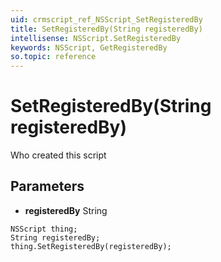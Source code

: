 ```yaml
---
uid: crmscript_ref_NSScript_SetRegisteredBy
title: SetRegisteredBy(String registeredBy)
intellisense: NSScript.SetRegisteredBy
keywords: NSScript, GetRegisteredBy
so.topic: reference
---
```


# SetRegisteredBy(String registeredBy)

Who created this script

## Parameters

* **registeredBy** String

```crmscript
NSScript thing;
String registeredBy;
thing.SetRegisteredBy(registeredBy);
```

